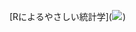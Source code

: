 [Rによるやさしい統計学](<a target="_blank"  href="https://www.amazon.co.jp/gp/product/4274067106/ref=as_li_tl?ie=UTF8&camp=247&creative=1211&creativeASIN=4274067106&linkCode=as2&tag=kokkahasan-22&linkId=8d63064f2cb8ca4d4b74e379aac3f86a"><img border="0" src="//ws-fe.amazon-adsystem.com/widgets/q?_encoding=UTF8&MarketPlace=JP&ASIN=4274067106&ServiceVersion=20070822&ID=AsinImage&WS=1&Format=_SL160_&tag=kokkahasan-22" ></a><img src="//ir-jp.amazon-adsystem.com/e/ir?t=kokkahasan-22&l=am2&o=9&a=4274067106" width="1" height="1" border="0" alt="" style="border:none !important; margin:0px !important;" />)
